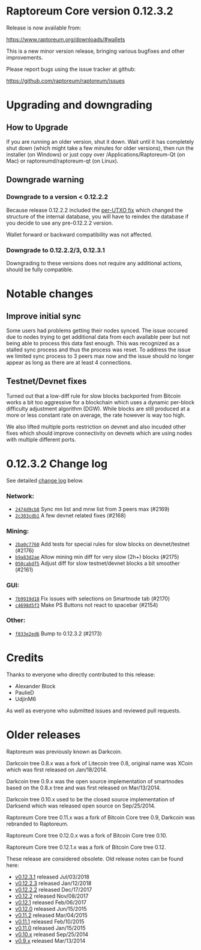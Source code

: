 Raptoreum Core version 0.12.3.2
==========================

Release is now available from:

  <https://www.raptoreum.org/downloads/#wallets>

This is a new minor version release, bringing various bugfixes and other
improvements.

Please report bugs using the issue tracker at github:

  <https://github.com/raptoreum/raptoreum/issues>


Upgrading and downgrading
=========================

How to Upgrade
--------------

If you are running an older version, shut it down. Wait until it has completely
shut down (which might take a few minutes for older versions), then run the
installer (on Windows) or just copy over /Applications/Raptoreum-Qt (on Mac) or
raptoreumd/raptoreum-qt (on Linux).

Downgrade warning
-----------------

### Downgrade to a version < 0.12.2.2

Because release 0.12.2.2 included the [per-UTXO fix](release-notes/raptoreum/release-notes-0.12.2.2.md#per-utxo-fix)
which changed the structure of the internal database, you will have to reindex
the database if you decide to use any pre-0.12.2.2 version.

Wallet forward or backward compatibility was not affected.

### Downgrade to 0.12.2.2/3, 0.12.3.1

Downgrading to these versions does not require any additional actions, should be
fully compatible.


Notable changes
===============

Improve initial sync
--------------------

Some users had problems getting their nodes synced. The issue occured due to nodes trying to
get additional data from each available peer but not being able to process this data fast enough.
This was recognized as a stalled sync process and thus the process was reset. To address the issue
we limited sync process to 3 peers max now and the issue should no longer appear as long as there
are at least 4 connections.

Testnet/Devnet fixes
--------------------

Turned out that a low-diff rule for slow blocks backported from Bitcoin works a bit too aggressive for
a blockchain which uses a dynamic per-block difficulty adjustment algorithm (DGW). While blocks are still
produced at a more or less constant rate on average, the rate however is way too high.

We also lifted multiple ports restriction on devnet and also incuded other fixes which should improve
connectivity on devnets which are using nodes with multiple different ports.


0.12.3.2 Change log
===================

See detailed [change log](https://github.com/raptoreum/raptoreum/compare/v0.12.3.1...raptoreum:v0.12.3.2) below.

### Network:
- [`2474d9cb8`](https://github.com/raptoreum/raptoreum/commit/2474d9cb8) Sync mn list and mnw list from 3 peers max (#2169)
- [`2c303cdb1`](https://github.com/raptoreum/raptoreum/commit/2c303cdb1) A few devnet related fixes (#2168)

### Mining:
- [`2ba0c7760`](https://github.com/raptoreum/raptoreum/commit/2ba0c7760) Add tests for special rules for slow blocks on devnet/testnet (#2176)
- [`b9a83d2ae`](https://github.com/raptoreum/raptoreum/commit/b9a83d2ae) Allow mining min diff for very slow (2h+) blocks (#2175)
- [`050cabdf5`](https://github.com/raptoreum/raptoreum/commit/050cabdf5) Adjust diff for slow testnet/devnet blocks a bit smoother (#2161)

### GUI:
- [`7b9919d18`](https://github.com/raptoreum/raptoreum/commit/7b9919d18) Fix issues with selections on Smartnode tab (#2170)
- [`c4698d5f3`](https://github.com/raptoreum/raptoreum/commit/c4698d5f3) Make PS Buttons not react to spacebar (#2154)

### Other:
- [`f833e2ed6`](https://github.com/raptoreum/raptoreum/commit/f833e2ed6) Bump to 0.12.3.2 (#2173)


Credits
=======

Thanks to everyone who directly contributed to this release:

- Alexander Block
- PaulieD
- UdjinM6

As well as everyone who submitted issues and reviewed pull requests.


Older releases
==============

Raptoreum was previously known as Darkcoin.

Darkcoin tree 0.8.x was a fork of Litecoin tree 0.8, original name was XCoin
which was first released on Jan/18/2014.

Darkcoin tree 0.9.x was the open source implementation of smartnodes based on
the 0.8.x tree and was first released on Mar/13/2014.

Darkcoin tree 0.10.x used to be the closed source implementation of Darksend
which was released open source on Sep/25/2014.

Raptoreum Core tree 0.11.x was a fork of Bitcoin Core tree 0.9,
Darkcoin was rebranded to Raptoreum.

Raptoreum Core tree 0.12.0.x was a fork of Bitcoin Core tree 0.10.

Raptoreum Core tree 0.12.1.x was a fork of Bitcoin Core tree 0.12.

These release are considered obsolete. Old release notes can be found here:

- [v0.12.3.1](https://github.com/raptoreum/raptoreum/blob/master/doc/release-notes/raptoreum/release-notes-0.12.3.1.md) released Jul/03/2018
- [v0.12.2.3](https://github.com/raptoreum/raptoreum/blob/master/doc/release-notes/raptoreum/release-notes-0.12.2.3.md) released Jan/12/2018
- [v0.12.2.2](https://github.com/raptoreum/raptoreum/blob/master/doc/release-notes/raptoreum/release-notes-0.12.2.2.md) released Dec/17/2017
- [v0.12.2](https://github.com/raptoreum/raptoreum/blob/master/doc/release-notes/raptoreum/release-notes-0.12.2.md) released Nov/08/2017
- [v0.12.1](https://github.com/raptoreum/raptoreum/blob/master/doc/release-notes/raptoreum/release-notes-0.12.1.md) released Feb/06/2017
- [v0.12.0](https://github.com/raptoreum/raptoreum/blob/master/doc/release-notes/raptoreum/release-notes-0.12.0.md) released Jun/15/2015
- [v0.11.2](https://github.com/raptoreum/raptoreum/blob/master/doc/release-notes/raptoreum/release-notes-0.11.2.md) released Mar/04/2015
- [v0.11.1](https://github.com/raptoreum/raptoreum/blob/master/doc/release-notes/raptoreum/release-notes-0.11.1.md) released Feb/10/2015
- [v0.11.0](https://github.com/raptoreum/raptoreum/blob/master/doc/release-notes/raptoreum/release-notes-0.11.0.md) released Jan/15/2015
- [v0.10.x](https://github.com/raptoreum/raptoreum/blob/master/doc/release-notes/raptoreum/release-notes-0.10.0.md) released Sep/25/2014
- [v0.9.x](https://github.com/raptoreum/raptoreum/blob/master/doc/release-notes/raptoreum/release-notes-0.9.0.md) released Mar/13/2014

